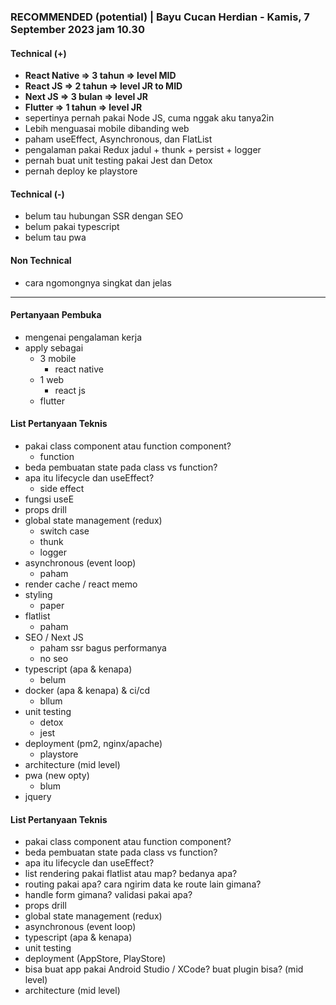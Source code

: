 ### **RECOMMENDED (potential)** | Bayu Cucan Herdian - Kamis, 7 September 2023 jam 10.30


#### Technical (+) 

- **React Native => 3 tahun => level MID**  
- **React JS => 2 tahun => level JR to MID**
- **Next JS => 3 bulan => level JR**
- **Flutter => 1 tahun => level JR**
- sepertinya pernah pakai Node JS, cuma nggak aku tanya2in
- Lebih menguasai mobile dibanding web
- paham useEffect, Asynchronous, dan FlatList
- pengalaman pakai Redux jadul + thunk + persist + logger
- pernah buat unit testing pakai Jest dan Detox
- pernah deploy ke playstore

#### Technical (-)  

- belum tau hubungan SSR dengan SEO
- belum pakai typescript
- belum tau pwa

#### Non Technical  

- cara ngomongnya singkat dan jelas

---

#### Pertanyaan Pembuka

- mengenai pengalaman kerja  
- apply sebagai
	- 3 mobile
		- react native
	- 1 web
		- react js
	- flutter


#### List Pertanyaan Teknis

- pakai class component atau function component?
	- function
- beda pembuatan state pada class vs function?  
- apa itu lifecycle dan useEffect?
	- side effect
- fungsi useE 
- props drill  
- global state management (redux)  
	- switch case
	- thunk
	- logger
- asynchronous (event loop)  
	- paham
- render cache / react memo  
- styling
	- paper
- flatlist
	- paham
- SEO / Next JS  
	- paham ssr bagus performanya
	- no seo
- typescript (apa & kenapa)  
	- belum
- docker (apa & kenapa) & ci/cd  
	- bllum
- unit testing  
	- detox
	- jest
- deployment (pm2, nginx/apache) 
	- playstore 
- architecture (mid level)  
- pwa (new opty)
	- blum
- jquery



#### List Pertanyaan Teknis

- pakai class component atau function component?
- beda pembuatan state pada class vs function?  
- apa itu lifecycle dan useEffect?
- list rendering pakai flatlist atau map? bedanya apa?
- routing pakai apa? cara ngirim data ke route lain gimana?
- handle form gimana? validasi pakai apa?
- props drill
- global state management (redux)  
- asynchronous (event loop) 
- typescript (apa & kenapa)
- unit testing  
- deployment (AppStore, PlayStore)
- bisa buat app pakai Android Studio / XCode? buat plugin bisa? (mid level)
- architecture (mid level)  